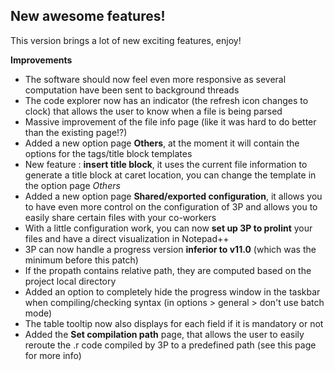 ## New awesome features! ##

This version brings a lot of new exciting features, enjoy! 

**Improvements**

- The software should now feel even more responsive as several computation have been sent to background threads
- The code explorer now has an indicator (the refresh icon changes to clock) that allows the user to know when a file is being parsed
- Massive improvement of the file info page (like it was hard to do better than the existing page!?)
- Added a new option page **Others**, at the moment it will contain the options for the tags/title block templates
- New feature : **insert title block**, it uses the current file information to generate a title block at caret location, you can change the template in the option page _Others_
- Added a new option page **Shared/exported configuration**, it allows you to have even more control on the configuration of 3P and allows you to easily share certain files with your co-workers
- With a little configuration work, you can now **set up 3P to prolint** your files and have a direct visualization in Notepad++
- 3P can now handle a progress version **inferior to v11.0** (which was the minimum before this patch)
- If the propath contains relative path, they are computed based on the project local directory
- Added an option to completely hide the progress window in the taskbar when compiling/checking syntax (in options > general > don't use batch mode)
- The table tooltip now also displays for each field if it is mandatory or not
- Added the **Set compilation path** page, that allows the user to easily reroute the .r code compiled by 3P to a predefined path (see this page for more info)
